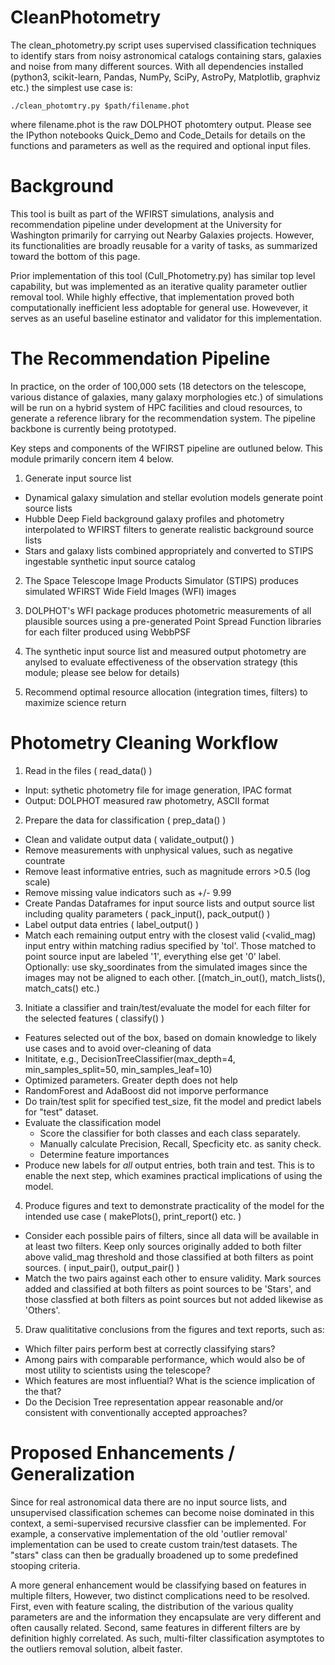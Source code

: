 # CleanPhotometry
The clean_photometry.py script uses supervised classification techniques to 
identify stars from noisy astronomical catalogs containing stars,
galaxies and noise from many different sources. With all 
dependencies installed (python3, scikit-learn, Pandas, NumPy, SciPy, AstroPy,
Matplotlib, graphviz etc.) the simplest use case is:

```
./clean_photomtry.py $path/filename.phot
```

where filename.phot is the raw DOLPHOT photomtery output. Please see the 
IPython notebooks Quick_Demo and Code_Details for details on the functions and
parameters as well as the required and optional input files.

# Background
This tool is built as part of the WFIRST simulations, analysis and 
recommendation pipeline under development at the University for Washington 
primarily for carrying out Nearby Galaxies projects. However, its 
functionalities are broadly reusable for a varity of tasks, as summarized 
toward the bottom of this page.

Prior implementation of this tool (Cull_Photometry.py) has similar top level 
capability, but was implemented as an iterative  quality parameter outlier 
removal tool. While highly effective, that implementation proved both 
computationally inefficient less adoptable for general use. Howevever, it 
serves as an useful baseline estinator and validator for this implementation.

# The Recommendation Pipeline

In practice, on the order of 100,000 sets (18 detectors on the telescope, 
various distance of galaxies, many galaxy morphologies etc.) of simulations 
will be run on a hybrid system of HPC facilities and cloud resources, to 
generate a reference library for the recommendation system. The pipeline 
backbone is currently being prototyped. 
  
Key steps and components of the WFIRST pipeline are outluned below. This module
primarily concern item 4 below.

1. Generate input source list
 - Dynamical galaxy simulation and stellar evolution models 
   generate point source lists
 - Hubble Deep Field background galaxy profiles and photometry 
   interpolated to WFIRST filters to generate realistic background
   source lists
 - Stars and galaxy lists combined appropriately and converted 
   to STIPS ingestable synthetic input source catalog

2. The Space Telescope Image Products Simulator (STIPS) produces 
   simulated WFIRST Wide Field Images (WFI) images

3. DOLPHOT's WFI package produces photometric measurements of all 
   plausible sources using a pre-generated Point Spread Function 
   libraries for each filter produced using WebbPSF

4. The synthetic input source list and measured output photometry 
   are anylsed to evaluate effectiveness of the observation strategy 
   (this module; please see below for details)

5. Recommend optimal resource allocation (integration times, filters)
   to maximize science return

# Photometry Cleaning Workflow

1. Read in the files ( read_data() )
 - Input: sythetic photometry file for image generation, IPAC format
 - Output: DOLPHOT measured raw photometry, ASCII format

2. Prepare the data for classification ( prep_data() )
 - Clean and validate output data ( validate_output() )
  - Remove measurements with unphysical values, such as negative countrate
  - Remove least informative entries, such as magnitude errors >0.5 (log scale)
  - Remove missing value indicators such as +/- 9.99
 - Create Pandas Dataframes for input source lists and output source list 
   including quality parameters ( pack_input(), pack_output() )
 - Label output data entries ( label_output() )
  - Match each remaining output entry with the closest valid (<valid_mag)
    input entry within matching radius specified by 'tol'. Those matched 
    to point source input are labeled '1', everything else get '0' label.
    Optionally: use sky_soordinates from the simulated images since the 
    images may not be aligned to each other. [(match_in_out(), match_lists(),
    match_cats() etc.)

3. Initiate a classifier and train/test/evaluate the model for each filter 
   for the selected features ( classify() )
 - Features selected out of the box, based on domain knowledge to likely 
   use cases and to avoid over-cleaning of data
 - Inititate, e.g., DecisionTreeClassifier(max_depth=4, min_samples_split=50,
                                            min_samples_leaf=10)
  - Optimized parameters. Greater depth does not help
  - RandomForest and AdaBoost did not imporve performance
 - Do train/test split for specified test_size, fit the model and predict 
   labels for "test" dataset.
 - Evaluate the classification model
   - Score the classifier for both classes and each class separately.
   - Manually calculate Precision, Recall, Specficity etc. as sanity check.
   - Determine feature importances
 - Produce new labels for *all* output entries, both train and test. This is 
   to enable the next step, which examines practical implications of using the 
   model.

4. Produce figures and text to demonstrate practicality of the model for the
   intended use case ( makePlots(), print_report() etc.  )
 - Consider each possible pairs of filters, since all data will be available
   in at least two filters. Keep only sources originally added to both filter 
   above valid_mag threshold and those classified at both filters as point 
   sources. ( input_pair(), output_pair() )
 - Match the two pairs against each other to ensure validity. Mark sources 
   added and classified at both filters as point sources to be 'Stars', and 
   those classfied at both filters as point sources but not added likewise 
   as 'Others'.

5. Draw qualititative conclusions from the figures and text reports, such as:
 - Which filter pairs perform best at correctly classifying stars?
 - Among pairs with comparable performance, which would also be of most 
   utility to scientists using the telescope?
 - Which features are most influential? What is the science implication 
   of the that?
 - Do the Decision Tree representation appear reasonable and/or consistent 
   with conventionally accepted approaches?
   
# Proposed Enhancements / Generalization
Since for real astronomical data there are no input source lists, and 
unsupervised classification schemes can become noise dominated in this 
context, a semi-supervised recursive classfier can be implemented. For example,
a conservative implementation of the old 'outlier removal' implementation 
can be used to create custom train/test datasets. The "stars" class can then 
be gradually broadened up to some predefined stooping criteria.

A more general enhancement would be classifying based on features in multiple
filters, However, two distinct complications need to be resolved. First, 
even with feature scaling, the distribution of the various quality 
parameters are and the information they encapsulate are very different and 
often causally related. Second, same features in different filters are by 
definition highly correlated. As such, multi-filter classification asymptotes 
to the outliers removal solution, albeit faster.

